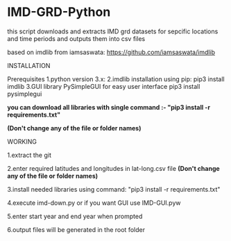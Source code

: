 # IMD-GRD-Python
this script downloads and extracts IMD grd datasets for sepcific locations and time periods and outputs them into csv files

based on imdlib from iamsaswata: https://github.com/iamsaswata/imdlib

INSTALLATION

Prerequisites
1.python version 3.x:
2.imdlib installation using pip:
    pip3 install imdlib
3.GUI library PySimpleGUI for easy user interface
    pip3 install pysimplegui
 
 **you can download all libraries with single command :- "pip3 install -r requirements.txt"**
 
 **(Don't change any of the file or folder names)**

WORKING

  1.extract the git
    
  2.enter required latitudes and longitudes in lat-long.csv file **(Don't change any of the file or folder names)**
  
  3.install needed libraries using command: "pip3 install -r requirements.txt"
  
  4.execute imd-down.py or if you want GUI use IMD-GUI.pyw
  
  5.enter start year and end year when prompted
  
  6.output files will be generated in the root folder
  
